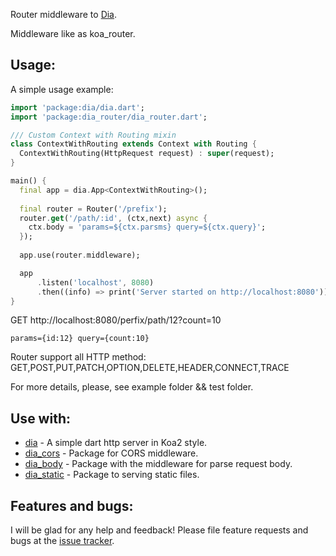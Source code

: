 Router middleware to [Dia](https://github.com/unger1984/dia).

Middleware like as koa_router.

## Usage:

A simple usage example:

```dart
import 'package:dia/dia.dart';
import 'package:dia_router/dia_router.dart';

/// Custom Context with Routing mixin
class ContextWithRouting extends Context with Routing {
  ContextWithRouting(HttpRequest request) : super(request);
}

main() {
  final app = dia.App<ContextWithRouting>();
  
  final router = Router('/prefix');
  router.get('/path/:id', (ctx,next) async {
    ctx.body = 'params=${ctx.parsms} query=${ctx.query}';
  });
  
  app.use(router.middleware);

  app
      .listen('localhost', 8080)
      .then((info) => print('Server started on http://localhost:8080'));
}
```

GET http://localhost:8080/perfix/path/12?count=10
```
params={id:12} query={count:10}
```

Router support all HTTP method: GET,POST,PUT,PATCH,OPTION,DELETE,HEADER,CONNECT,TRACE

For more details, please, see example folder && test folder.

## Use with:

* [dia](https://github.com/unger1984/dia) - A simple dart http server in Koa2 style.
* [dia_cors](https://github.com/unger1984/dia_cors) - Package for CORS middleware.
* [dia_body](https://github.com/unger1984/dia_body) - Package with the middleware for parse request body.
* [dia_static](https://github.com/unger1984/dia_static) - Package to serving static files.

## Features and bugs:

I will be glad for any help and feedback!
Please file feature requests and bugs at the [issue tracker][tracker].

[tracker]: https://github.com/unger1984/dia_router/issues
